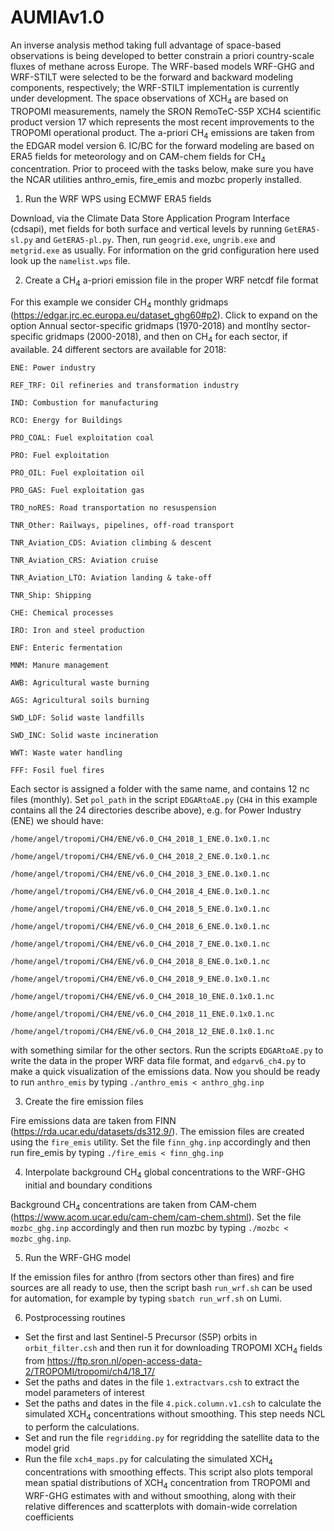 # AUMIAv1.0
An inverse analysis method taking full advantage of space-based observations is being developed to better constrain a priori country-scale fluxes of methane across Europe. The WRF-based models WRF-GHG and WRF-STILT were selected to be the forward and backward modeling components, respectively; the WRF-STILT implementation is currently under development. The space observations of XCH<sub>4</sub> are based on TROPOMI measurements, namely the SRON RemoTeC-S5P XCH4 scientific product version 17 which represents the most recent improvements to the TROPOMI operational product. The a-priori CH<sub>4</sub> emissions are taken from the EDGAR model version 6. IC/BC for the forward modeling are based on ERA5 fields for meteorology and on CAM-chem fields for CH<sub>4</sub> concentration. Prior to proceed with the tasks below, make sure you have the NCAR utilities anthro_emis, fire_emis and mozbc properly installed.

1. Run the WRF WPS using ECMWF ERA5 fields

Download, via the Climate Data Store Application Program Interface (cdsapi), met fields for both surface and vertical levels by running ``GetERA5-sl.py`` and ``GetERA5-pl.py``. Then, run ``geogrid.exe``, ``ungrib.exe`` and ``metgrid.exe`` as usually. For information on the grid configuration here used look up the ``namelist.wps`` file.

2. Create a CH<sub>4</sub> a-priori emission file in the proper WRF netcdf file format

For this example we consider CH<sub>4</sub> monthly gridmaps (https://edgar.jrc.ec.europa.eu/dataset_ghg60#p2). Click to expand on the option Annual sector-specific gridmaps (1970-2018) and montlhy sector-specific gridmaps (2000-2018), and then on CH<sub>4</sub> for each sector, if available. 24 different sectors are available for 2018: 

    ENE: Power industry
    
    REF_TRF: Oil refineries and transformation industry
    
    IND: Combustion for manufacturing
    
    RCO: Energy for Buildings
    
    PRO_COAL: Fuel exploitation coal
    
    PRO: Fuel exploitation
    
    PRO_OIL: Fuel exploitation oil
    
    PRO_GAS: Fuel exploitation gas
    
    TRO_noRES: Road transportation no resuspension
    
    TNR_Other: Railways, pipelines, off-road transport
    
    TNR_Aviation_CDS: Aviation climbing & descent
    
    TNR_Aviation_CRS: Aviation cruise
    
    TNR_Aviation_LTO: Aviation landing & take-off 
    
    TNR_Ship: Shipping
    
    CHE: Chemical processes
    
    IRO: Iron and steel production
    
    ENF: Enteric fermentation
    
    MNM: Manure management
    
    AWB: Agricultural waste burning
    
    AGS: Agricultural soils burning
    
    SWD_LDF: Solid waste landfills
    
    SWD_INC: Solid waste incineration
    
    WWT: Waste water handling
    
    FFF: Fosil fuel fires

Each sector is assigned a folder with the same name, and contains 12 nc files (monthly). Set ``pol_path`` in the script ``EDGARtoAE.py`` 
(``CH4`` in this example contains all the 24 directories describe above), e.g. for Power Industry (ENE) we should have:

    /home/angel/tropomi/CH4/ENE/v6.0_CH4_2018_1_ENE.0.1x0.1.nc

    /home/angel/tropomi/CH4/ENE/v6.0_CH4_2018_2_ENE.0.1x0.1.nc
    
    /home/angel/tropomi/CH4/ENE/v6.0_CH4_2018_3_ENE.0.1x0.1.nc
    
    /home/angel/tropomi/CH4/ENE/v6.0_CH4_2018_4_ENE.0.1x0.1.nc
    
    /home/angel/tropomi/CH4/ENE/v6.0_CH4_2018_5_ENE.0.1x0.1.nc
    
    /home/angel/tropomi/CH4/ENE/v6.0_CH4_2018_6_ENE.0.1x0.1.nc
    
    /home/angel/tropomi/CH4/ENE/v6.0_CH4_2018_7_ENE.0.1x0.1.nc
    
    /home/angel/tropomi/CH4/ENE/v6.0_CH4_2018_8_ENE.0.1x0.1.nc
    
    /home/angel/tropomi/CH4/ENE/v6.0_CH4_2018_9_ENE.0.1x0.1.nc
    
    /home/angel/tropomi/CH4/ENE/v6.0_CH4_2018_10_ENE.0.1x0.1.nc
    
    /home/angel/tropomi/CH4/ENE/v6.0_CH4_2018_11_ENE.0.1x0.1.nc
    
    /home/angel/tropomi/CH4/ENE/v6.0_CH4_2018_12_ENE.0.1x0.1.nc

with something similar for the other sectors. Run the scripts ``EDGARtoAE.py`` to write the data in the proper WRF data file format, and ``edgarv6_ch4.py`` to make a quick visualization of the emissions data. Now you should be ready to run ``anthro_emis`` by typing ``./anthro_emis < anthro_ghg.inp``

3. Create the fire emission files

Fire emissions data are taken from FINN (https://rda.ucar.edu/datasets/ds312.9/). The emission files are created using the ``fire_emis`` utility. Set the file ``finn_ghg.inp`` accordingly and then run fire_emis by typing ``./fire_emis < finn_ghg.inp`` 

4. Interpolate background CH<sub>4</sub> global concentrations to the WRF-GHG initial and boundary conditions 

Background CH<sub>4</sub> concentrations are taken from CAM-chem (https://www.acom.ucar.edu/cam-chem/cam-chem.shtml). Set the file ``mozbc_ghg.inp`` accordingly and then run mozbc by typing ``./mozbc < mozbc_ghg.inp``.

5. Run the WRF-GHG model 

If the emission files for anthro (from sectors other than fires) and fire sources are all ready to use, then the script bash ``run_wrf.sh`` can be used for automation, for example by typing ``sbatch run_wrf.sh`` on Lumi. 

6. Postprocessing routines

- Set the first and last Sentinel-5 Precursor (S5P) orbits in ``orbit_filter.csh`` and then run it for downloading TROPOMI XCH<sub>4</sub> fields from https://ftp.sron.nl/open-access-data-2/TROPOMI/tropomi/ch4/18_17/
- Set the paths and dates in the file ``1.extractvars.csh`` to extract the model parameters of interest
- Set the paths and dates in the file ``4.pick.column.v1.csh`` to calculate the simulated XCH<sub>4</sub> concentrations without smoothing. This step needs NCL to perform the calculations.
- Set and run the file ``regridding.py`` for regridding the satellite data to the model grid
- Run the file ``xch4_maps.py`` for calculating the simulated XCH<sub>4</sub> concentrations with smoothing effects. This script also plots temporal mean spatial distributions of XCH<sub>4</sub> concentration from TROPOMI and WRF-GHG estimates with and without smoothing, along with their relative differences and scatterplots with domain-wide correlation coefficients
